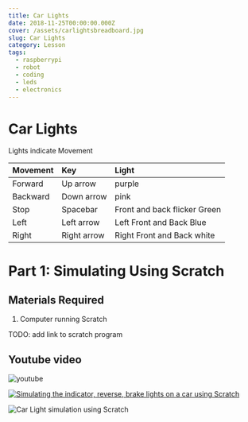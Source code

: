 ```yaml
---
title: Car Lights
date: 2018-11-25T00:00:00.000Z
cover: /assets/carlightsbreadboard.jpg
slug: Car Lights
category: Lesson
tags:
  - raspberrypi
  - robot
  - coding
  - leds
  - electronics
---
```



# Car Lights 

Lights indicate Movement


| Movement      | Key         |  Light                        
|:------------- |:------------| :-----                        
| Forward       | Up arrow    | purple                         
| Backward      | Down arrow  | pink                          
| Stop          | Spacebar    | Front and back flicker Green  
| Left          | Left arrow  | Left Front and Back Blue      
| Right         | Right arrow | Right Front and Back white    

   

# Part 1: Simulating Using Scratch
## Materials Required

1. Computer running Scratch

TODO: add link to scratch program


## Youtube video

![youtube](/assets/youtube.png)

[![Simulating the indicator, reverse, brake lights on a car using Scratch](https://img.youtube.com/vi/cVSb3EtPrd8/0.jpg)](https://www.youtube.com/watch?v=cVSb3EtPrd8)


![Car Light simulation using Scratch](/assets/carlightsscratch.png)



